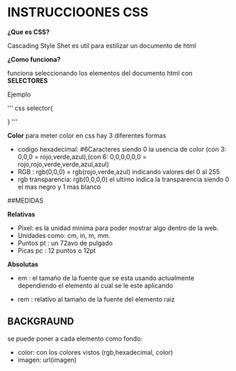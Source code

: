 # INSTRUCCIOONES CSS

**¿Que es CSS?**

Cascading Style Shet es util para estilizar un documento de html 

**¿Como funciona?**

funciona seleccionando los elementos del documento html con **SELECTORES**

Ejemplo

''' css
selector{

}
'''

**Color**  para meter color en css hay 3 diferentes formas
 
 * codigo hexadecimal: #6Caracteres siendo 0 la usencia de color (con 3: 0,0,0 = rojo,verde,azul),(con 6: 0,0,0,0,0,0 = rojo,rojo,verde,verde,azul,azul)
 * RGB : rgb(0,0,0) = rgb(rojo,verde,azul) indicando valores del 0 al 255
 * rgb transparencia: rgb(0,0,0,0) el ultimo indica la transparencia siendo 0 el mas negro y 1 mas blanco

 ##MEDIDAS

 **Relativas**

 * Pixel: es la unidad minima para poder mostrar algo dentro de la web.
 * Unidades como: cm, in, m, mm.
 * Puntos pt : un 72avo de pulgado
 * Picas pc : 12 puntos o 12pt

**Absolutas**

 * em : el tamaño de la fuente que se esta usando actualmente dependiendo el elemento al cual se le este aplicando

 * rem : relativo al tamaño de la fuente del elemento raiz 

## BACKGRAUND

se puede poner a cada elemento como fondo:
* color: con los colores vistos  (rgb,hexadecimal, color)
* imagen: url(imagen)

